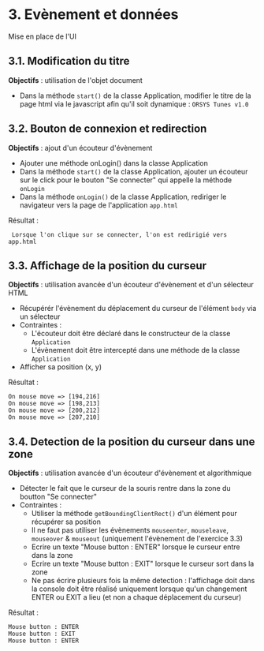 # 3. Evènement et données
Mise en place de l'UI


## 3.1. Modification du titre

**Objectifs** : utilisation de l'objet document

- Dans la méthode `start()` de la classe Application, modifier le titre de la page html via le javascript afin qu'il
soit dynamique : `ORSYS Tunes v1.0`
 
 
## 3.2. Bouton de connexion et redirection

**Objectifs** : ajout d'un écouteur d'évènement

- Ajouter une méthode onLogin() dans la classe Application
- Dans la méthode `start()` de la classe Application, ajouter un écouteur sur le click pour le bouton "Se connecter"
  qui appelle la méthode `onLogin`
- Dans la méthode `onLogin()` de la classe Application, rediriger le navigateur vers la page de l'application `app.html`

 Résultat :
 
     Lorsque l'on clique sur se connecter, l'on est redirigié vers app.html


## 3.3. Affichage de la position du curseur

**Objectifs** : utilisation avancée d'un écouteur d'évènement et d'un sélecteur HTML

- Récupérér l'évènement du déplacement du curseur de l'élément `body` via un sélecteur
- Contraintes :
  - L'écouteur doit être déclaré dans le constructeur de la classe `Application`
  - L'évènement doit être intercepté dans une méthode de la classe `Application` 
- Afficher sa position (x, y)
 
 Résultat :
 
    On mouse move => [194,216]
    On mouse move => [198,213]
    On mouse move => [200,212]
    On mouse move => [207,210]



## 3.4. Detection de la position du curseur dans une zone

**Objectifs** : utilisation avancée d'un écouteur d'évènement et algorithmique

- Détecter le fait que le curseur de la souris rentre dans la zone du boutton "Se connecter"
- Contraintes :
  - Utiliser la méthode `getBoundingClientRect()` d'un élément pour récupérer sa position
  - Il ne faut pas utiliser les évènements `mouseenter`, `mouseleave`, `mouseover` & `mouseout` (uniquement l'évènement de l'exercice 3.3)
  - Ecrire un texte "Mouse button : ENTER" lorsque le curseur entre dans la zone
  - Ecrire un texte "Mouse button : EXIT" lorsque le curseur sort dans la zone
  - Ne pas écrire plusieurs fois la même detection : l'affichage doit dans la console doit être réalisé 
    uniquement lorsque qu'un changement ENTER ou EXIT a lieu (et non a chaque déplacement du curseur)
 
 Résultat :
 
    Mouse button : ENTER
    Mouse button : EXIT
    Mouse button : ENTER
    